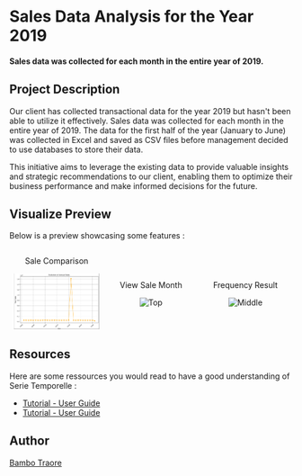 ﻿# Sales Data Analysis for the Year 2019

#### Sales data was collected for each month in the entire year of 2019. 

## Project Description
 Our client has collected transactional data for the year 2019 but hasn't been able to utilize it effectively.
 Sales data was collected for each month in the entire year of 2019. The data for the first half of the year (January to June) was collected in Excel and saved as CSV files before management decided to use databases to store their data.

This initiative aims to leverage the existing data to provide valuable insights and strategic recommendations to our client, enabling them to optimize their business performance and make informed decisions for the future.


## Visualize Preview

Below is a preview showcasing some features :

<div style="display: flex; align-items: center;">
    <div style="flex: 33.33%; text-align: center;">
        <p>Sale Comparison</p>
             <img src="scr/image.png" alt="Middle" width="90%"/>
    </div>
    <div style="flex: 33.33%; text-align: center;">
        <p>View Sale Month</p>
             <img src="[src/month1.png](https://github.com/bambadij/sales_data_collected_2019/blob/main/scr/month1.png)" alt="Top" width="90%"/>
        </div>
    <div style="flex: 33.33%; text-align: center;">
        <p>Frequency Result</p>
        <img src="/src/frequency1.png" alt="Middle" width="90%"/>
        </div>
</div>

## Resources
Here are some ressources you would read to have a good understanding of Serie Temporelle :
- [Tutorial - User Guide](https://www.youtube.com/watch?v=CrF02LNy2pM)
- [Tutorial - User Guide](https://www.youtube.com/watch?v=PmAOZRnfqBU)
  

## Author
[Bambo Traore](https://www.linkedin.com/in/traore-bamba/)
